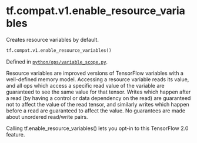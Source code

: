 <div itemscope itemtype="http://developers.google.com/ReferenceObject">
<meta itemprop="name" content="tf.compat.v1.enable_resource_variables" />
<meta itemprop="path" content="Stable" />
</div>

# tf.compat.v1.enable_resource_variables

Creates resource variables by default.

``` python
tf.compat.v1.enable_resource_variables()
```



Defined in [`python/ops/variable_scope.py`](/code/stable/tensorflow/python/ops/variable_scope.py).

<!-- Placeholder for "Used in" -->

Resource variables are improved versions of TensorFlow variables with a
well-defined memory model. Accessing a resource variable reads its value, and
all ops which access a specific read value of the variable are guaranteed to
see the same value for that tensor. Writes which happen after a read (by
having a control or data dependency on the read) are guaranteed not to affect
the value of the read tensor, and similarly writes which happen before a read
are guaranteed to affect the value. No guarantees are made about unordered
read/write pairs.

Calling tf.enable_resource_variables() lets you opt-in to this TensorFlow 2.0
feature.